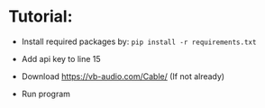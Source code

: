 
# Tutorial:
  - Install required packages by:
      ```pip install -r requirements.txt```
  
  - Add api key to line 15
  
  - Download https://vb-audio.com/Cable/ (If not already)
    
  - Run program
